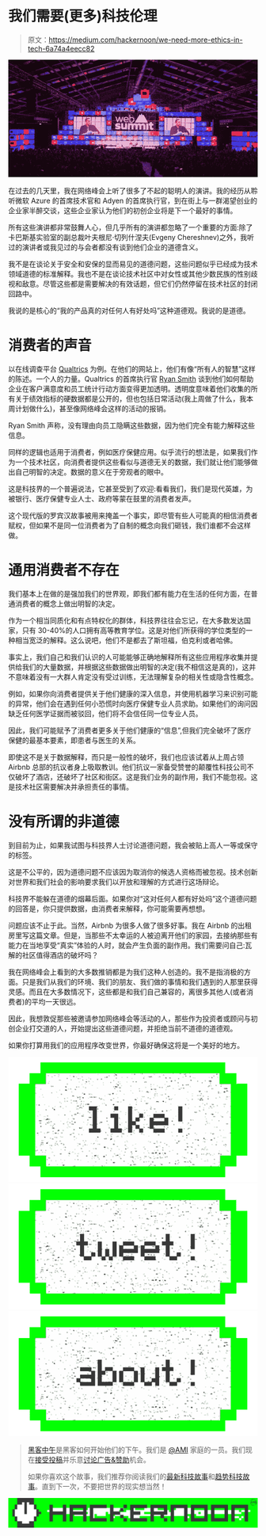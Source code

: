 # 我们需要(更多)科技伦理

> 原文：<https://medium.com/hackernoon/we-need-more-ethics-in-tech-6a74a4eecc82>

![](img/f96594471f98433d5f45e8292f197bf8.png)

在过去的几天里，我在网络峰会上听了很多了不起的聪明人的演讲。我的经历从聆听微软 Azure 的首席技术官和 Adyen 的首席执行官，到在街上与一群渴望创业的企业家半醉交谈，这些企业家认为他们的初创企业将是下一个最好的事情。

所有这些演讲都非常鼓舞人心，但几乎所有的演讲都忽略了一个重要的方面:除了卡巴斯基实验室的副总裁叶夫根尼·切列什涅夫(Evgeny Chereshnev)之外，我听过的演讲者或我见过的与会者都没有谈到他们企业的道德含义。

我不是在谈论关于安全和安保的显而易见的道德问题，这些问题似乎已经成为技术领域道德的标准解释。我也不是在谈论技术社区中对女性或其他少数民族的性别歧视和敌意。尽管这些都是需要解决的有效话题，但它们仍然停留在技术社区的封闭回路中。

我说的是核心的“我的产品真的对任何人有好处吗”这种道德观。我说的是道德。

# 消费者的声音

以在线调查平台 [Qualtrics](http://www.qualtrics.com) 为例。在他们的网站上，他们有像“所有人的智慧”这样的陈述。一个人的力量。Qualtrics 的首席执行官 [Ryan Smith](https://www.linkedin.com/pub/ryan-smith/1/790/341) 谈到他们如何帮助企业在客户满意度和员工统计行动方面变得更加透明。透明度意味着他们收集的所有关于绩效指标的硬数据都是公开的，但也包括日常活动(我上周做了什么，我本周计划做什么)，甚至像网络峰会这样的活动的报销。

Ryan Smith 声称，没有理由向员工隐瞒这些数据，因为他们完全有能力解释这些信息。

同样的逻辑也适用于消费者，例如医疗保健应用。似乎流行的想法是，如果我们作为一个技术社区，向消费者提供这些看似与道德无关的数据，我们就让他们能够做出自己明智的决定。数据的意义在于旁观者的眼中。

这是科技界的一个普遍说法，它甚至受到了欢迎:看看我们，我们是现代英雄，为被银行、医疗保健专业人士、政府等蒙在鼓里的消费者发声。

这个现代版的罗宾汉故事被用来掩盖一个事实，即尽管有些人可能真的相信消费者赋权，但如果不是同一位消费者为了自制的概念向我们砸钱，我们谁都不会这样做。

# 通用消费者不存在

我们基本上在做的是强加我们的世界观，即我们都有能力在生活的任何方面，在普通消费者的概念上做出明智的决定。

作为一个相当同质化和有点特权化的群体，科技界往往会忘记，在大多数发达国家，只有 30-40%的人口拥有高等教育学位。这是对他们所获得的学位类型的一种相当宽泛的解释。这么说吧，他们不是都去了斯坦福，伯克利或者哈佛。

事实上，我们自己和我们认识的人可能能够正确地解释所有这些应用程序收集并提供给我们的大量数据，并根据这些数据做出明智的决定(我不相信这是真的)，这并不意味着没有一大群人肯定没有受过训练，无法理解复杂的相关性或隐含性概念。

例如，如果你向消费者提供关于他们健康的深入信息，并使用机器学习来识别可能的异常，他们会在遇到任何小恐慌时向医疗保健专业人员求助。如果他们的询问因缺乏任何医学证据而被驳回，他们将不会信任同一位专业人员。

因此，我们可能赋予了消费者更多关于他们健康的“信息”,但我们完全破坏了医疗保健的最基本要素，即患者与医生的关系。

即使这不是关于数据解释，而只是一般性的破坏，我们也应该试着从上周占领 Airbnb 总部的抗议者身上吸取教训。他们抗议一家备受赞誉的颠覆性科技公司不仅破坏了酒店，还破坏了社区和街区。这是我们业务的副作用，我们不能忽视。这是技术社区需要解决并承担责任的事情。

# 没有所谓的非道德

到目前为止，如果我试图与科技界人士讨论道德问题，我会被贴上高人一等或保守的标签。

这是不公平的，因为道德问题不应该因为取消你的候选人资格而被忽视。技术创新对世界和我们社会的影响要求我们以开放和理解的方式进行这场辩论。

科技界不能躲在道德的烟幕后面。如果你对“这对任何人都有好处吗”这个道德问题的回答是，你只提供数据，由消费者来解释，你可能需要再想想。

问题应该不止于此。当然，Airbnb 为很多人做了很多好事。我在 Airbnb 的出租房里写这篇文章。但是，当那些不太幸运的人被迫离开他们的家园，去接纳那些有能力在当地享受“真实”体验的人时，就会产生负面的副作用。我们需要问自己:瓦解的社区值得酒店的破坏吗？

我在网络峰会上看到的大多数推销都是为我们这种人创造的。我不是指消极的方面。只是我们从我们的环境、我们的朋友、我们做的事情和我们遇到的人那里获得灵感。而且在大多数情况下，这些都是和我们自己兼容的，离很多其他人(或者消费者)的平均一天很远。

因此，我想敦促那些被邀请参加网络峰会等活动的人，那些作为投资者或顾问与初创企业打交道的人，开始提出这些道德问题，并拒绝当前不道德的道德观。

如果你打算用我们的应用程序改变世界，你最好确保这将是一个美好的地方。

[![](img/50ef4044ecd4e250b5d50f368b775d38.png)](http://bit.ly/HackernoonFB)[![](img/979d9a46439d5aebbdcdca574e21dc81.png)](https://goo.gl/k7XYbx)[![](img/2930ba6bd2c12218fdbbf7e02c8746ff.png)](https://goo.gl/4ofytp)

> [黑客中午](http://bit.ly/Hackernoon)是黑客如何开始他们的下午。我们是 [@AMI](http://bit.ly/atAMIatAMI) 家庭的一员。我们现在[接受投稿](http://bit.ly/hackernoonsubmission)并乐意[讨论广告&赞助](mailto:partners@amipublications.com)机会。
> 
> 如果你喜欢这个故事，我们推荐你阅读我们的[最新科技故事](http://bit.ly/hackernoonlatestt)和[趋势科技故事](https://hackernoon.com/trending)。直到下一次，不要把世界的现实想当然！

[![](img/be0ca55ba73a573dce11effb2ee80d56.png)](https://goo.gl/Ahtev1)